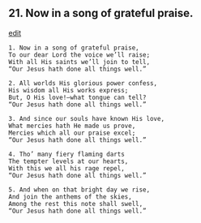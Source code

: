 
## 21.  Now in a song of grateful praise.
[edit](https://docs.google.com/document/d/199eOhmBt29RS69UF6S%2DsQUCuaaECCxXx/edit?mode=html)



    1. Now in a song of grateful praise,
    To our dear Lord the voice we’ll raise; 
    With all His saints we’ll join to tell,
    “Our Jesus hath done all things well.”

    2. All worlds His glorious power confess,
    His wisdom all His works express;
    But, O His love!—what tongue can tell? 
    “Our Jesus hath done all things well.”

    3. And since our souls have known His love, 
    What mercies hath He made us prove, 
    Mercies which all our praise excel;
    “Our Jesus hath done all things well.”

    4. Tho’ many fiery flaming darts 
    The tempter levels at our hearts,
    With this we all his rage repel,
    “Our Jesus hath done all things well.”

    5. And when on that bright day we rise,
    And join the anthems of the skies,
    Among the rest this note shall swell,
    “Our Jesus hath done all things well.”
